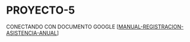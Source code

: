# PROYECTO-5
CONECTANDO CON DOCUMENTO GOOGLE
[[MANUAL-REGISTRACION-ASISTENCIA-ANUAL](https://docs.google.com/document/d/1uvWJujEX6R1tfjc1Qse4VSjAdnmOOP6rhdpkzx2J6fw/edit?usp=sharing)]

